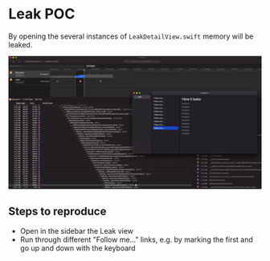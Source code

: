 # Leak POC

By opening the several instances of `LeakDetailView.swift` memory will be leaked.

![Here it leaks](https://raw.githubusercontent.com/webventil/LeakPoc/main/screenshot.png)

## Steps to reproduce

- Open in the sidebar the Leak view
- Run through different "Follow me..." links, e.g. by marking the first and go up and down with the keyboard
